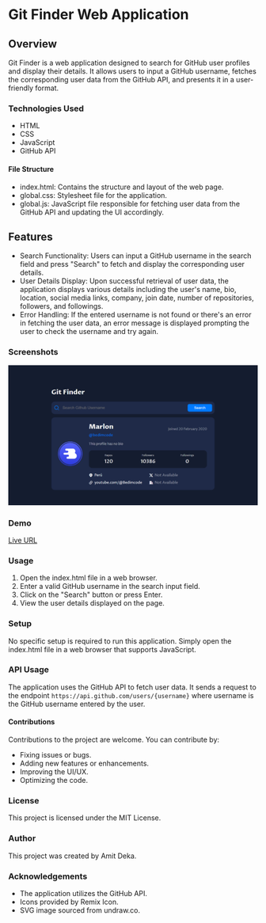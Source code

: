 # Git Finder Web Application

## Overview

Git Finder is a web application designed to search for GitHub user profiles and display their details. It allows users to input a GitHub username, fetches the corresponding user data from the GitHub API, and presents it in a user-friendly format.

### Technologies Used

- HTML
- CSS
- JavaScript
- GitHub API

#### File Structure

- index.html: Contains the structure and layout of the web page.
- global.css: Stylesheet file for the application.
- global.js: JavaScript file responsible for fetching user data from the GitHub API and updating the UI accordingly.

## Features

- Search Functionality: Users can input a GitHub username in the search field and press "Search" to fetch and display the corresponding user details.
- User Details Display: Upon successful retrieval of user data, the application displays various details including the user's name, bio, location, social media links, company, join date, number of repositories, followers, and followings.
- Error Handling: If the entered username is not found or there's an error in fetching the user data, an error message is displayed prompting the user to check the username and try again.

### Screenshots

![Screenshot 1](./screenshot.jpg)

### Demo

[Live URL](https://amitdeka.github.io/Git-Finder/)

### Usage

1.  Open the index.html file in a web browser.
2.  Enter a valid GitHub username in the search input field.
3.  Click on the "Search" button or press Enter.
4.  View the user details displayed on the page.

### Setup

No specific setup is required to run this application. Simply open the index.html file in a web browser that supports JavaScript.

### API Usage

The application uses the GitHub API to fetch user data. It sends a request to the endpoint `https://api.github.com/users/{username}` where username is the GitHub username entered by the user.

#### Contributions

Contributions to the project are welcome. You can contribute by:

- Fixing issues or bugs.
- Adding new features or enhancements.
- Improving the UI/UX.
- Optimizing the code.

### License

This project is licensed under the MIT License.

### Author

This project was created by Amit Deka.

### Acknowledgements

- The application utilizes the GitHub API.
- Icons provided by Remix Icon.
- SVG image sourced from undraw.co.
